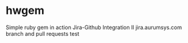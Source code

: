 # hwgem
Simple ruby gem in action
Jira-Github Integration II
jira.aurumsys.com
branch and pull requests test
